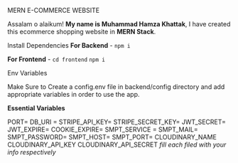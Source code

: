 MERN E-COMMERCE WEBSITE

Assalam o alaikum! **My name is Muhammad Hamza Khattak**, I have created this ecommerce shopping website in **MERN Stack**.

Install Dependencies
**For Backend** - `npm i`

**For Frontend** - `cd frontend` `npm i`

Env Variables

Make Sure to Create a config.env file in backend/config directory and add appropriate variables in order to use the app.

**Essential Variables**

PORT= 
DB_URI = 
STRIPE_API_KEY= 
STRIPE_SECRET_KEY= 
JWT_SECRET= 
JWT_EXPIRE= 
COOKIE_EXPIRE= 
SMPT_SERVICE = 
SMPT_MAIL= 
SMPT_PASSWORD= 
SMPT_HOST= 
SMPT_PORT= 
CLOUDINARY_NAME 
CLOUDINARY_API_KEY 
CLOUDINARY_API_SECRET 
*fill each filed with your info respectively*
